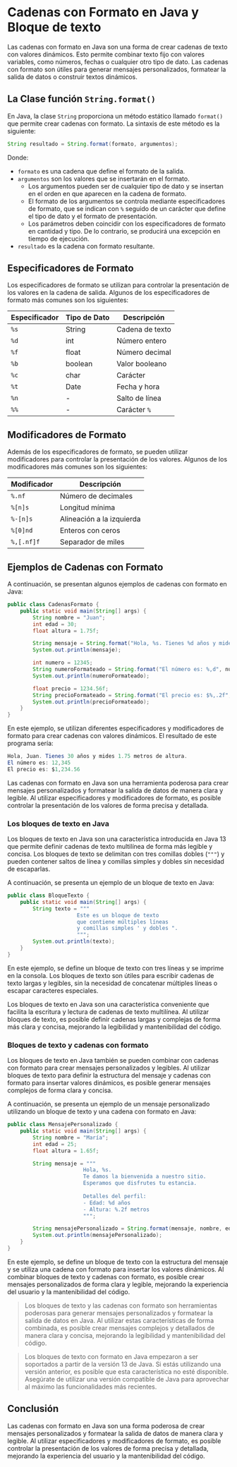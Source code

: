 # Cadenas con Formato en Java y Bloque de texto

Las cadenas con formato en Java son una forma de crear cadenas de texto con valores dinámicos. Esto permite combinar
texto fijo con valores variables, como números, fechas o cualquier otro tipo de dato. Las cadenas con formato son útiles
para generar mensajes personalizados, formatear la salida de datos o construir textos dinámicos.

## La Clase función `String.format()`

En Java, la clase `String` proporciona un método estático llamado `format()` que permite crear cadenas con formato. La
sintaxis de este método es la siguiente:

```java
String resultado = String.format(formato, argumentos);
```

Donde:

* `formato` es una cadena que define el formato de la salida.
* `argumentos` son los valores que se insertarán en el formato.
    * Los argumentos pueden ser de cualquier tipo de dato y se insertan en el orden en que aparecen en la cadena de
      formato.
    * El formato de los argumentos se controla mediante especificadores de formato, que se indican con `%` seguido de
      un carácter que define el tipo de dato y el formato de presentación.
    * Los parámetros deben coincidir con los especificadores de formato en cantidad y tipo. De lo contrario, se
      producirá una excepción en tiempo de ejecución.
* `resultado` es la cadena con formato resultante.

## Especificadores de Formato

Los especificadores de formato se utilizan para controlar la presentación de los valores en la cadena de salida. Algunos
de los especificadores de formato más comunes son los siguientes:

| Especificador | Tipo de Dato | Descripción     |
|---------------|--------------|-----------------|
| `%s`          | String       | Cadena de texto |
| `%d`          | int          | Número entero   |
| `%f`          | float        | Número decimal  |
| `%b`          | boolean      | Valor booleano  |
| `%c`          | char         | Carácter        |
| `%t`          | Date         | Fecha y hora    |
| `%n`          | -            | Salto de línea  |
| `%%`          | -            | Carácter `%`    |

## Modificadores de Formato

Además de los especificadores de formato, se pueden utilizar modificadores para controlar la presentación de los
valores. Algunos de los modificadores más comunes son los siguientes:

| Modificador | Descripción               |
|-------------|---------------------------|
| `%.nf`      | Número de decimales       |
| `%[n]s`     | Longitud mínima           |
| `%-[n]s`    | Alineación a la izquierda |
| `%[0]nd`    | Enteros con ceros         |
| `%,[.nf]f`  | Separador de miles        |

## Ejemplos de Cadenas con Formato

A continuación, se presentan algunos ejemplos de cadenas con formato en Java:

```java
public class CadenasFormato {
    public static void main(String[] args) {
        String nombre = "Juan";
        int edad = 30;
        float altura = 1.75f;

        String mensaje = String.format("Hola, %s. Tienes %d años y mides %.2f metros de altura.", nombre, edad, altura);
        System.out.println(mensaje);

        int numero = 12345;
        String numeroFormateado = String.format("El número es: %,d", numero);
        System.out.println(numeroFormateado);

        float precio = 1234.56f;
        String precioFormateado = String.format("El precio es: $%,.2f", precio);
        System.out.println(precioFormateado);
    }
}
```

En este ejemplo, se utilizan diferentes especificadores y modificadores de formato para crear cadenas con valores
dinámicos. El resultado de este programa sería:

```java
Hola, Juan. Tienes 30 años y mides 1.75 metros de altura.
El número es: 12,345
El precio es: $1,234.56
```

Las cadenas con formato en Java son una herramienta poderosa para crear mensajes personalizados y formatear la salida de
datos de manera clara y legible. Al utilizar especificadores y modificadores de formato, es posible controlar la
presentación de los valores de forma precisa y detallada.

### Los bloques de texto en Java

Los bloques de texto en Java son una característica introducida en Java 13 que permite definir cadenas de texto
multilínea de forma más legible y concisa. Los bloques de texto se delimitan con tres comillas dobles (`"""`) y pueden
contener saltos de línea y comillas simples y dobles sin necesidad de escaparlas.

A continuación, se presenta un ejemplo de un bloque de texto en Java:

```java
public class BloqueTexto {
    public static void main(String[] args) {
        String texto = """
                      Este es un bloque de texto
                      que contiene múltiples líneas
                      y comillas simples ' y dobles ".
                      """;
        System.out.println(texto);
    }
}
```

En este ejemplo, se define un bloque de texto con tres líneas y se imprime en la consola. Los bloques de texto son
útiles para escribir cadenas de texto largas y legibles, sin la necesidad de concatenar múltiples líneas o escapar
caracteres especiales.

Los bloques de texto en Java son una característica conveniente que facilita la escritura y lectura de cadenas de texto
multilínea. Al utilizar bloques de texto, es posible definir cadenas largas y complejas de forma más clara y concisa,
mejorando la legibilidad y mantenibilidad del código.

### Bloques de texto y cadenas con formato

Los bloques de texto en Java también se pueden combinar con cadenas con formato para crear mensajes personalizados y
legibles. Al utilizar bloques de texto para definir la estructura del mensaje y cadenas con formato para insertar
valores dinámicos, es posible generar mensajes complejos de forma clara y concisa.

A continuación, se presenta un ejemplo de un mensaje personalizado utilizando un bloque de texto y una cadena con
formato en Java:

```java
public class MensajePersonalizado {
    public static void main(String[] args) {
        String nombre = "María";
        int edad = 25;
        float altura = 1.65f;

        String mensaje = """
                        Hola, %s.
                        Te damos la bienvenida a nuestro sitio.
                        Esperamos que disfrutes tu estancia.
                        
                        Detalles del perfil:
                        - Edad: %d años
                        - Altura: %.2f metros
                        """;

        String mensajePersonalizado = String.format(mensaje, nombre, edad, altura);
        System.out.println(mensajePersonalizado);
    }
}
```

En este ejemplo, se define un bloque de texto con la estructura del mensaje y se utiliza una cadena con formato para
insertar los valores dinámicos. Al combinar bloques de texto y cadenas con formato, es posible crear mensajes
personalizados de forma clara y legible, mejorando la experiencia del usuario y la mantenibilidad del código.

> Los bloques de texto y las cadenas con formato son herramientas poderosas para generar mensajes personalizados y
> formatear la salida de datos en Java. Al utilizar estas características de forma combinada, es posible crear mensajes
> complejos y detallados de manera clara y concisa, mejorando la legibilidad y mantenibilidad del código.

> Los bloques de texto con formato en Java empezaron a ser soportados a partir de la versión 13 de Java. Si estás
> utilizando una versión anterior, es posible que esta característica no esté disponible. Asegúrate de utilizar una
> versión compatible de Java para aprovechar al máximo las funcionalidades más recientes.

## Conclusión

Las cadenas con formato en Java son una forma poderosa de crear mensajes personalizados y formatear la salida de datos
de manera clara y legible. Al utilizar especificadores y modificadores de formato, es posible controlar la presentación
de los valores de forma precisa y detallada, mejorando la experiencia del usuario y la mantenibilidad del código.